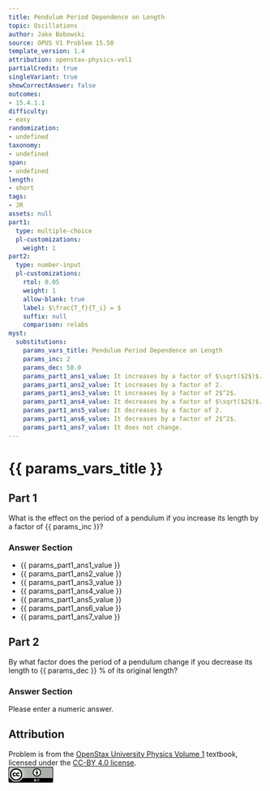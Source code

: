 ```yaml
---
title: Pendulum Period Dependence on Length
topic: Oscillations
author: Jake Bobowski
source: OPUS V1 Problem 15.50
template_version: 1.4
attribution: openstax-physics-vol1
partialCredit: true
singleVariant: true
showCorrectAnswer: false
outcomes:
- 15.4.1.1
difficulty:
- easy
randomization:
- undefined
taxonomy:
- undefined
span:
- undefined
length:
- short
tags:
- JR
assets: null
part1:
  type: multiple-choice
  pl-customizations:
    weight: 1
part2:
  type: number-input
  pl-customizations:
    rtol: 0.05
    weight: 1
    allow-blank: true
    label: $\frac{T_f}{T_i} = $
    suffix: null
    comparison: relabs
myst:
  substitutions:
    params_vars_title: Pendulum Period Dependence on Length
    params_inc: 2
    params_dec: 50.0
    params_part1_ans1_value: It increases by a factor of $\sqrt($2$)$.
    params_part1_ans2_value: It increases by a factor of 2.
    params_part1_ans3_value: It increases by a factor of 2$^2$.
    params_part1_ans4_value: It decreases by a factor of $\sqrt($2$)$.
    params_part1_ans5_value: It decreases by a factor of 2.
    params_part1_ans6_value: It decreases by a factor of 2$^2$.
    params_part1_ans7_value: It does not change.
---
```

# {{ params_vars_title }}

## Part 1

What is the effect on the period of a pendulum if you increase its length by a factor of {{ params_inc }}?

### Answer Section

- {{ params_part1_ans1_value }}
- {{ params_part1_ans2_value }}
- {{ params_part1_ans3_value }}
- {{ params_part1_ans4_value }}
- {{ params_part1_ans5_value }}
- {{ params_part1_ans6_value }}
- {{ params_part1_ans7_value }}

## Part 2

By what factor does the period of a pendulum change if you decrease its length to {{ params_dec }} % of its original length?

### Answer Section

Please enter a numeric answer.

## Attribution

Problem is from the [OpenStax University Physics Volume 1](https://openstax.org/details/books/university-physics-volume-1) textbook, licensed under the [CC-BY 4.0 license](https://creativecommons.org/licenses/by/4.0/).<br>![Image representing the Creative Commons 4.0 BY license.](https://raw.githubusercontent.com/firasm/bits/master/by.png)